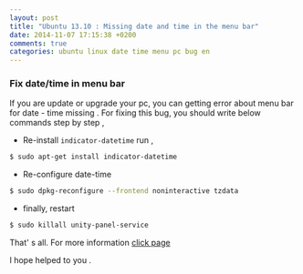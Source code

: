 ```yaml
---
layout: post
title: "Ubuntu 13.10 : Missing date and time in the menu bar"
date: 2014-11-07 17:15:38 +0200
comments: true
categories: ubuntu linux date time menu pc bug en
---
```


### Fix date/time in menu bar
 
If you are update or upgrade your pc, you can getting error about menu bar for date - time missing .
For fixing this bug, you should write below commands step by step ,

- Re-install `indicator-datetime` run ,

```bash
$ sudo apt-get install indicator-datetime
```

<!-- more -->

- Re-configure date-time

```bash
$ sudo dpkg-reconfigure --frontend noninteractive tzdata
```

- finally, restart 
 
```bash
$ sudo killall unity-panel-service 
``` 

That' s all. For more information [click page](http://www.maketecheasier.com/date-time-missing-ubuntu-1310/) 

I hope helped to you .
